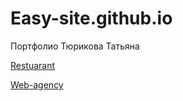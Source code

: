 

# Easy-site.github.io
Портфолио Тюрикова Татьяна


[Restuarant](https://easy-site.github.io/restuarant/ "Верстка landing page ресторана")

[Web-agency](https://easy-site.github.io/web-agency/ "Верстка landing page web агенства")

